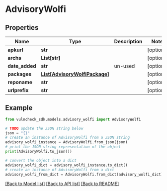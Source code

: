 # AdvisoryWolfi


## Properties

Name | Type | Description | Notes
------------ | ------------- | ------------- | -------------
**apkurl** | **str** |  | [optional] 
**archs** | **List[str]** |  | [optional] 
**date_added** | **str** | un-used | [optional] 
**packages** | [**List[AdvisoryWolfiPackage]**](AdvisoryWolfiPackage.md) |  | [optional] 
**reponame** | **str** |  | [optional] 
**urlprefix** | **str** |  | [optional] 

## Example

```python
from vulncheck_sdk.models.advisory_wolfi import AdvisoryWolfi

# TODO update the JSON string below
json = "{}"
# create an instance of AdvisoryWolfi from a JSON string
advisory_wolfi_instance = AdvisoryWolfi.from_json(json)
# print the JSON string representation of the object
print(AdvisoryWolfi.to_json())

# convert the object into a dict
advisory_wolfi_dict = advisory_wolfi_instance.to_dict()
# create an instance of AdvisoryWolfi from a dict
advisory_wolfi_from_dict = AdvisoryWolfi.from_dict(advisory_wolfi_dict)
```
[[Back to Model list]](../README.md#documentation-for-models) [[Back to API list]](../README.md#documentation-for-api-endpoints) [[Back to README]](../README.md)


